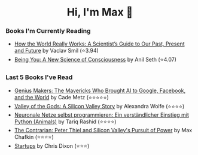 <h1 align="center">Hi, I'm Max 👋</h1>

<!-- <p align="center">
  <a href="https://discordapp.com/channels/@me/USERID/694118037036466187">
    <img alt="Discord" title="Discord" height="48" width="48" src="assets/discordIcon.svg">
  </a>
</p>-->

### Books I'm Currently Reading

<!-- GOODREADS-LIST:START -->
- [How the World Really Works: A Scientist’s Guide to Our Past, Present and Future](https://www.goodreads.com/review/show/5192853030?utm_medium=api&utm_source=rss) by Vaclav Smil (⭐️3.94)
- [Being You: A New Science of Consciousness](https://www.goodreads.com/review/show/5173851408?utm_medium=api&utm_source=rss) by Anil Seth (⭐️4.07)
<!-- GOODREADS-LIST:END -->
### Last 5 Books I've Read

<!-- GOODREADS-READ-LIST:START -->
- [Genius Makers: The Mavericks Who Brought AI to Google, Facebook, and the World](https://www.goodreads.com/review/show/4846933121?utm_medium=api&utm_source=rss) by Cade Metz (⭐⭐⭐⭐⭐)
- [Valley of the Gods: A Silicon Valley Story](https://www.goodreads.com/review/show/5133971920?utm_medium=api&utm_source=rss) by Alexandra Wolfe (⭐⭐⭐⭐)
- [Neuronale Netze selbst programmieren: Ein verständlicher Einstieg mit Python (Animals)](https://www.goodreads.com/review/show/5141640168?utm_medium=api&utm_source=rss) by Tariq Rashid (⭐⭐⭐⭐)
- [The Contrarian: Peter Thiel and Silicon Valley's Pursuit of Power](https://www.goodreads.com/review/show/4846935648?utm_medium=api&utm_source=rss) by Max Chafkin (⭐⭐⭐⭐)
- [Startups](https://www.goodreads.com/review/show/5021186247?utm_medium=api&utm_source=rss) by Chris Dixon (⭐⭐⭐)
<!-- GOODREADS-READ-LIST:END -->
